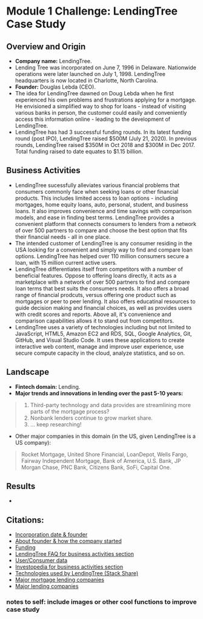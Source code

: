 # Module 1 Challenge: LendingTree Case Study

## Overview and Origin
* **Company name:** LendingTree.
* Lending Tree was incorporated on June 7, 1996 in Delaware. Nationwide operations were later launched on July 1, 1998. LendingTree headquarters is now located in Charlotte, North Carolina.
* **Founder:** Douglas Lebda (CEO).
* The idea for LendingTree dawned on Doug Lebda when he first experienced his own problems and frustrations applying for a mortgage. He envisioned a simplified way to shop for loans - instead of visiting various banks in person, the customer could easily and conveniently access this information online - leading to the development of LendingTree.
* LendingTree has had 3 successful funding rounds. In its latest funding round (post IPO), LendingTree raised $500M (July 21, 2020). In previous rounds, LendingTree raised $350M in Oct 2018 and $300M in Dec 2017. Total funding raised to date equates to $1.15 billion. 


## Business Activities

* LendingTree sucessfully alleviates various financial problems that consumers commonly face when seeking loans or other financial products. This includes limited access to loan options - including mortgages, home equity loans, auto, personal, student, and business loans. It also improves convenience and time savings with comparison models, and ease in finding best terms. LendingTree provides a convenient platform that connects consumers to lenders from a network of over 500 partners to compare and choose the best option that fits their financial needs - all in one place. 
* The intended customer of LendingTree is any consumer residing in the USA looking for a convenient and simply way to find and compare loan options. LendingTree has helped over 110 million consumers secure a loan, with 15 million current active users. 
* LendingTree differentiates itself from competitors with a number of beneficial features. Oppose to offering loans directly, it acts as a marketplace with a network of over 500 partners to find and compare loan terms that best suits the consumers needs. It also offers a broad range of financial prodcuts, versus offering one product such as mortgages or peer to peer lending. It also offers educatinal resources to guide decision making and financial choices, as well as provides users with credit scores and reports. Above all, it's convenience and comparison capabilities allows it to stand out from competitors.  
* LendingTree uses a variety of technologies including but not limited to JavaScript, HTML5, Amazon EC2 and RDS, SQL, Google Analytics, Git, GitHub, and Visual Studio Code. It uses these applications to create interactive web content, manage and improve user experience, use secure compute capacity in the cloud, analyze statistics, and so on. 

## Landscape

* **Fintech domain:** Lending.
* **Major trends and innovations in lending over the past 5-10 years:** 
> 1. Third-party technology and data provides are streamlining more parts of the mortgage process?
> 2. Nonbank lenders continue to grow market share.
> 3. ... keep researching!

* Other major companies in this domain (in the US, given LendingTree is a US company): 
> Rocket Mortgage, United Shore Financial, LoanDepot, Wells Fargo, Fairway Independent Mortgage, Bank of America, U.S. Bank, JP Morgan Chase, PNC Bank, Citizens Bank, SoFi, Capital One. 

## Results
* 


## Citations:
* [Incorporation date & founder](https://www.sec.gov/Archives/edgar/data/1096479/000095014402009364/g78146sv8.htm#:~:text=through%20such%20exchanges.-,LendingTree%2C%20Inc.,(704)%20541%2D5351.&text=An%20investment%20in%20our%20common%20stock%20involves%20a%20high%20degree%20of%20risk)
* [About founder & how the company started](https://press.lendingtree.com/about/our-executives/bio/douglebda)
* [Funding](https://tracxn.com/d/companies/lendingtree/__769cmFoK_kfFXSkqH-du-uY2RTSSV-E5NCIaloBvu-0/funding-and-investors)
* [LendingTree FAQ for business activities section](https://www.lendingtree.com/about/faq/#:~:text=How%20does%20LendingTree%20work%3F,for%20your%20business%2C%20you%20win!)
* [User/Consumer data](https://www.cloudflare.com/case-studies/lendingtree/)
* [Investopedia for business activities section](https://www.investopedia.com/articles/personal-finance/110915/how-lendingtree-mortgage-works.asp)
* [Technologies used by LendingTree (Stack Share)](https://stackshare.io/lendingtree/lendingtree)
* [Major mortgage lending companies](https://www.forbes.com/advisor/mortgages/10-largest-mortgage-lenders-in-us/)
* [Major lending companies](https://www.crunchbase.com/hub/united-states-lending-companies)


### notes to self: include images or other cool functions to improve case study 
